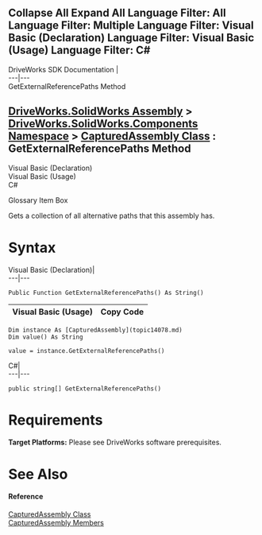 Collapse All Expand All Language Filter: All  Language Filter: Multiple  Language Filter: Visual Basic (Declaration) Language Filter: Visual Basic (Usage) Language Filter: C#  
---  
DriveWorks SDK Documentation  |   
---|---  
GetExternalReferencePaths Method   
  
[DriveWorks.SolidWorks Assembly](topic13342.md) > [DriveWorks.SolidWorks.Components Namespace](topic13925.md) > [CapturedAssembly Class](topic14078.md) : GetExternalReferencePaths Method  
---  
  
Visual Basic (Declaration)    
Visual Basic (Usage)    
C# 

Glossary Item Box

Gets a collection of all alternative paths that this assembly has. 

# Syntax

Visual Basic (Declaration)|   
---|---  
      
    
    Public Function GetExternalReferencePaths() As String()  
  
Visual Basic (Usage)| Copy Code  
---|---  
      
    
    Dim instance As [CapturedAssembly](topic14078.md)
    Dim value() As String
     
    value = instance.GetExternalReferencePaths()  
  
C#|   
---|---  
      
    
    public string[] GetExternalReferencePaths()  
  
# Requirements

**Target Platforms:** Please see DriveWorks software prerequisites.

# See Also

#### Reference

[CapturedAssembly Class](topic14078.md)   
[CapturedAssembly Members](topic14079.md)


